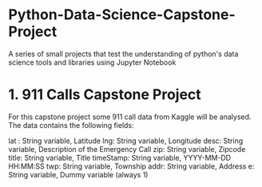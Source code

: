 # Python-Data-Science-Capstone-Project
A series of small projects that test the understanding of python's data science tools and libraries using Jupyter Notebook

# 1. 911 Calls Capstone Project
For this capstone project some 911 call data from Kaggle will be analysed. The data contains the following fields:

lat : String variable, Latitude
lng: String variable, Longitude
desc: String variable, Description of the Emergency Call
zip: String variable, Zipcode
title: String variable, Title
timeStamp: String variable, YYYY-MM-DD HH:MM:SS
twp: String variable, Township
addr: String variable, Address
e: String variable, Dummy variable (always 1)
